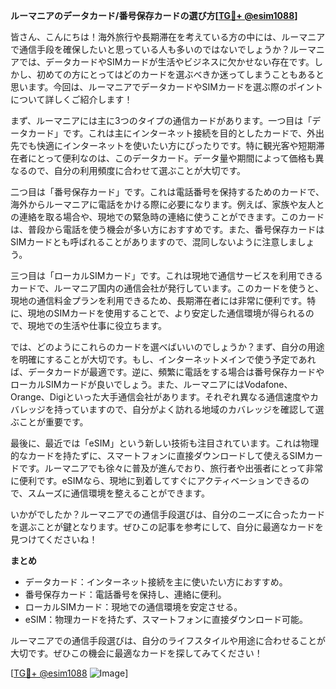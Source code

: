 **ルーマニアのデータカード/番号保存カードの選び方[[TG💪+ @esim1088](https://t.me/s/esim1088)]**

皆さん、こんにちは！海外旅行や長期滞在を考えている方の中には、ルーマニアで通信手段を確保したいと思っている人も多いのではないでしょうか？ルーマニアでは、データカードやSIMカードが生活やビジネスに欠かせない存在です。しかし、初めての方にとってはどのカードを選ぶべきか迷ってしまうこともあると思います。今回は、ルーマニアでデータカードやSIMカードを選ぶ際のポイントについて詳しくご紹介します！

まず、ルーマニアには主に3つのタイプの通信カードがあります。一つ目は「データカード」です。これは主にインターネット接続を目的としたカードで、外出先でも快適にインターネットを使いたい方にぴったりです。特に観光客や短期滞在者にとって便利なのは、このデータカード。データ量や期間によって価格も異なるので、自分の利用頻度に合わせて選ぶことが大切です。

二つ目は「番号保存カード」です。これは電話番号を保持するためのカードで、海外からルーマニアに電話をかける際に必要になります。例えば、家族や友人との連絡を取る場合や、現地での緊急時の連絡に使うことができます。このカードは、普段から電話を使う機会が多い方におすすめです。また、番号保存カードはSIMカードとも呼ばれることがありますので、混同しないように注意しましょう。

三つ目は「ローカルSIMカード」です。これは現地で通信サービスを利用できるカードで、ルーマニア国内の通信会社が発行しています。このカードを使うと、現地の通信料金プランを利用できるため、長期滞在者には非常に便利です。特に、現地のSIMカードを使用することで、より安定した通信環境が得られるので、現地での生活や仕事に役立ちます。

では、どのようにこれらのカードを選べばいいのでしょうか？まず、自分の用途を明確にすることが大切です。もし、インターネットメインで使う予定であれば、データカードが最適です。逆に、頻繁に電話をする場合は番号保存カードやローカルSIMカードが良いでしょう。また、ルーマニアにはVodafone、Orange、Digiといった大手通信会社があります。それぞれ異なる通信速度やカバレッジを持っていますので、自分がよく訪れる地域のカバレッジを確認して選ぶことが重要です。

最後に、最近では「eSIM」という新しい技術も注目されています。これは物理的なカードを持たずに、スマートフォンに直接ダウンロードして使えるSIMカードです。ルーマニアでも徐々に普及が進んでおり、旅行者や出張者にとって非常に便利です。eSIMなら、現地に到着してすぐにアクティベーションできるので、スムーズに通信環境を整えることができます。

いかがでしたか？ルーマニアでの通信手段選びは、自分のニーズに合ったカードを選ぶことが鍵となります。ぜひこの記事を参考にして、自分に最適なカードを見つけてくださいね！

**まとめ**

- データカード：インターネット接続を主に使いたい方におすすめ。
- 番号保存カード：電話番号を保持し、連絡に便利。
- ローカルSIMカード：現地での通信環境を安定させる。
- eSIM：物理カードを持たず、スマートフォンに直接ダウンロード可能。

ルーマニアでの通信手段選びは、自分のライフスタイルや用途に合わせることが大切です。ぜひこの機会に最適なカードを探してみてください！

[[TG💪+ @esim1088](https://t.me/s/esim1088) ![Image](https://i.postimg.cc/Y0z9fWf4/image.png)]